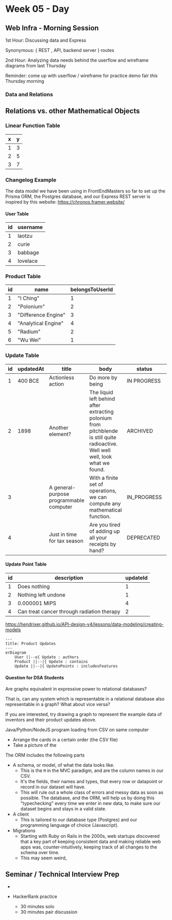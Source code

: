 # Week 05 - Day 

## Web Infra - Morning Session

1st Hour:
Discussing data and Express 

Synonymous:
{ REST , API,  backend server } routes

2nd Hour:
Analyzing data needs behind the userflow and wireframe diagrams from last Thursday

Reminder:
come up with userflow / wireframe for practice demo fair *this* Thursday morning

### Data and Relations


## Relations vs. other Mathematical Objects
### Linear Function Table
| x | y |
| ---- | ---- |
| 1 | 3 |
| 2 | 5 |
| 3 | 7 |
### Changelog Example

The data model we have been using in FrontEndMasters so far to set up the Prisma ORM, the Postgres database, and our Express REST server is inspired by this website:
https://chronos.framer.website/

#### User Table
| id | username |
| ---- | ---- |
| 1 | laotzu |
| 2 | curie |
| 3 | babbage |
| 4 | lovelace |

### Product Table

| id | name | belongsToUserId |
| ---- | ---- | ---- |
| 1 | "I Ching" | 1 |
| 2 | "Polonium" | 2 |
| 3 | "Difference Engine" | 3 |
| 4 | "Analytical Engine" | 4 |
| 5 | "Radium" | 2 |
| 6 | "Wu Wei" | 1 |
### Update Table
| id | updatedAt | title | body | status | productId |  |
| ---- | ---- | ---- | ---- | ---- | ---- | ---- |
| 1 | 400 BCE | Actionless action | Do more by being | IN PROGRESS | 6 |  |
| 2 | 1898 | Another element? | The liquid left behind after extracting polonium from pitchblende is still quite radioactive. Well well well, look what we found. | ARCHIVED | 5 |  |
| 3 |  | A general-purpose programmable computer | With a finite set of operations, we can compute any mathematical function. | IN_PROGRESS | 4 |  |
| 4 |  | Just in time for tax season | Are you tired of adding up all your receipts by hand? | DEPRECATED | 3 |  |

#### Update Point Table

| id | description | updateId |
| ---- | ---- | ---- |
| 1 | Does nothing | 1 |
| 2 | Nothing left undone | 1 |
| 3 | 0.000001 MIPS | 4 |
| 4 | Can treat cancer through radiation therapy | 2 |

https://hendrixer.github.io/API-design-v4/lessons/data-modeling/creating-models

```mermaid
---
title: Product Updates
---
erDiagram
    User ||--o{ Update : authors
    Product ||--|{ Update : contains
    Update ||--|{ UpdatePoints : includesFeatures

```

#### Question for DSA Students

Are graphs equivalent in expressive power to relational databases?

That is, can any system which is representable in a relational database also representable in a graph? What about vice versa?

If you are interested, try drawing a graph to represent the example data of inventors and their product updates above.

Java/Python/NodeJS program loading from CSV on same computer
* Arrange the cards in a certain order (the CSV file)
* Take a picture of the 


The ORM includes the following parts
* A schema, or model, of what the data looks like.
	* This is the `M` in the MVC paradigm, and are the column names in our CSV.
	* It's the fields, their names and types, that every row or datapoint or record in our dataset will have.
	* This will rule out a whole class of errors and messy data as soon as possible. The database, and the ORM, will help us by doing this "typechecking" every time we enter in new data, to make sure our dataset begins and stays in a valid state.
* A client
	* This is tailored to our database type (Postgres) and our programming language of choice (Javascript).
* Migrations
	* Starting with Ruby on Rails in the 2000s, web startups discovered that a key part of keeping consistent data and making reliable web apps was, counter-intuitively, keeping track of all changes to the schema over time.
	* This may seem weird, 

## Seminar / Technical Interview Prep
* 

* HackerRank practice
	* 30 minutes solo
	* 30 minutes pair discussion